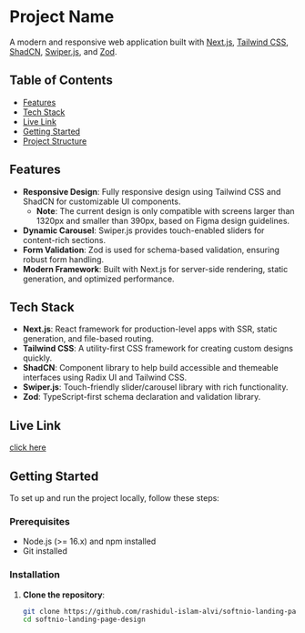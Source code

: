 # Project Name

A modern and responsive web application built with [Next.js](https://nextjs.org/), [Tailwind CSS](https://tailwindcss.com/), [ShadCN](https://github.com/shadcn/ui), [Swiper.js](https://swiperjs.com/), and [Zod](https://zod.dev/).

## Table of Contents

- [Features](#features)
- [Tech Stack](#tech-stack)
- [Live Link](#live-link)
- [Getting Started](#getting-started)
- [Project Structure](#project-structure)

## Features

- **Responsive Design**: Fully responsive design using Tailwind CSS and ShadCN for customizable UI components.
  - **Note**: The current design is only compatible with screens larger than 1320px and smaller than 390px, based on Figma design guidelines.
- **Dynamic Carousel**: Swiper.js provides touch-enabled sliders for content-rich sections.
- **Form Validation**: Zod is used for schema-based validation, ensuring robust form handling.
- **Modern Framework**: Built with Next.js for server-side rendering, static generation, and optimized performance.

## Tech Stack

- **Next.js**: React framework for production-level apps with SSR, static generation, and file-based routing.
- **Tailwind CSS**: A utility-first CSS framework for creating custom designs quickly.
- **ShadCN**: Component library to help build accessible and themeable interfaces using Radix UI and Tailwind CSS.
- **Swiper.js**: Touch-friendly slider/carousel library with rich functionality.
- **Zod**: TypeScript-first schema declaration and validation library.

## Live Link

[click here](https://softnio-landing-page-design.vercel.app/)

## Getting Started

To set up and run the project locally, follow these steps:

### Prerequisites

- Node.js (>= 16.x) and npm installed
- Git installed

### Installation

1. **Clone the repository**:

   ```bash
   git clone https://github.com/rashidul-islam-alvi/softnio-landing-page-design.git
   cd softnio-landing-page-design
   ```
